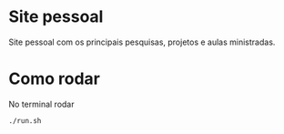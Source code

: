 # Site pessoal
Site pessoal com os principais pesquisas, projetos e aulas ministradas.


# Como rodar

No terminal rodar

`./run.sh`